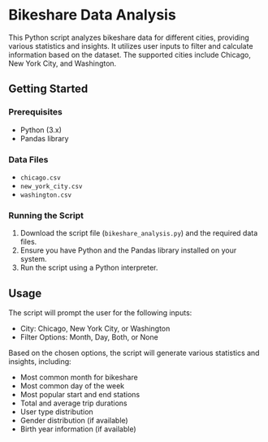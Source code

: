 # Bikeshare Data Analysis

This Python script analyzes bikeshare data for different cities, providing various statistics and insights. It utilizes user inputs to filter and calculate information based on the dataset. The supported cities include Chicago, New York City, and Washington.

## Getting Started

### Prerequisites
- Python (3.x)
- Pandas library

### Data Files
- `chicago.csv`
- `new_york_city.csv`
- `washington.csv`

### Running the Script
1. Download the script file (`bikeshare_analysis.py`) and the required data files.
2. Ensure you have Python and the Pandas library installed on your system.
3. Run the script using a Python interpreter.

## Usage

The script will prompt the user for the following inputs:
- City: Chicago, New York City, or Washington
- Filter Options: Month, Day, Both, or None

Based on the chosen options, the script will generate various statistics and insights, including:
- Most common month for bikeshare
- Most common day of the week
- Most popular start and end stations
- Total and average trip durations
- User type distribution
- Gender distribution (if available)
- Birth year information (if available)

